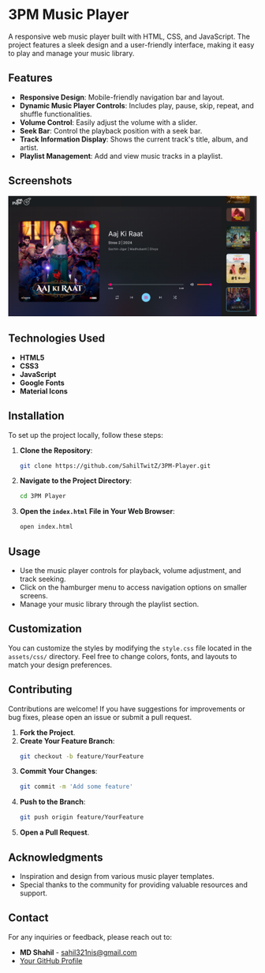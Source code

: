 # 3PM Music Player

A responsive web music player built with HTML, CSS, and JavaScript. The project features a sleek design and a user-friendly interface, making it easy to play and manage your music library.

## Features

- **Responsive Design**: Mobile-friendly navigation bar and layout.
- **Dynamic Music Player Controls**: Includes play, pause, skip, repeat, and shuffle functionalities.
- **Volume Control**: Easily adjust the volume with a slider.
- **Seek Bar**: Control the playback position with a seek bar.
- **Track Information Display**: Shows the current track's title, album, and artist.
- **Playlist Management**: Add and view music tracks in a playlist.

## Screenshots

![Screenshot of the Music Player](./preview.png)

## Technologies Used

- **HTML5**
- **CSS3**
- **JavaScript**
- **Google Fonts**
- **Material Icons**

## Installation

To set up the project locally, follow these steps:

1. **Clone the Repository**:
   ```bash
   git clone https://github.com/SahilTwitZ/3PM-Player.git
   ```

2. **Navigate to the Project Directory**:
   ```bash
   cd 3PM Player
   ```

3. **Open the `index.html` File in Your Web Browser**:
   ```bash
   open index.html
   ```

## Usage

- Use the music player controls for playback, volume adjustment, and track seeking.
- Click on the hamburger menu to access navigation options on smaller screens.
- Manage your music library through the playlist section.

## Customization

You can customize the styles by modifying the `style.css` file located in the `assets/css/` directory. Feel free to change colors, fonts, and layouts to match your design preferences.

## Contributing

Contributions are welcome! If you have suggestions for improvements or bug fixes, please open an issue or submit a pull request.

1. **Fork the Project**.
2. **Create Your Feature Branch**:
   ```bash
   git checkout -b feature/YourFeature
   ```
3. **Commit Your Changes**:
   ```bash
   git commit -m 'Add some feature'
   ```
4. **Push to the Branch**:
   ```bash
   git push origin feature/YourFeature
   ```
5. **Open a Pull Request**.

## Acknowledgments

- Inspiration and design from various music player templates.
- Special thanks to the community for providing valuable resources and support.

## Contact

For any inquiries or feedback, please reach out to:

- **MD Shahil** - [sahil321nis@gmail.com](mailto:sahil321nis@gmail.com)
- [Your GitHub Profile](https://github.com/SahilTwitZ)
```
